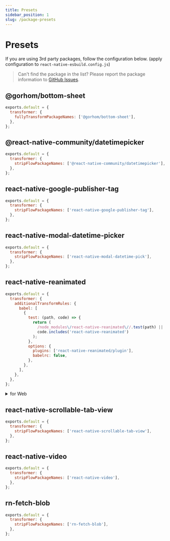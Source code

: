 ```yaml
---
title: Presets
sidebar_position: 1
slug: /package-presets
---
```


# Presets

If you are using 3rd party packages, follow the configuration below.
(apply configuration to `react-native-esbuild.config.js`)

> Can't find the package in the list? Please report the package information to [GitHub Issues](https://github.com/leegeunhyeok/react-native-esbuild/issues).

## @gorhom/bottom-sheet

```js
exports.default = {
  transformer: {
    fullyTransformPackageNames: ['@gorhom/bottom-sheet'],
  },
};
```

## @react-native-community/datetimepicker

```js
exports.default = {
  transformer: {
    stripFlowPackageNames: ['@react-native-community/datetimepicker'],
  },
};
```

## react-native-google-publisher-tag

```js
exports.default = {
  transformer: {
    stripFlowPackageNames: ['react-native-google-publisher-tag'],
  },
};
```

## react-native-modal-datetime-picker

```js
exports.default = {
  transformer: {
    stripFlowPackageNames: ['react-native-modal-datetime-pick'],
  },
};
```

## react-native-reanimated

```js
exports.default = {
  transformer: {
    additionalTransformRules: {
      babel: [
        {
          test: (path, code) => {
            return (
              /node_modules\/react-native-reanimated\//.test(path) ||
              code.includes('react-native-reanimated')
            );
          },
          options: {
            plugins: ['react-native-reanimated/plugin'],
            babelrc: false,
          },
        },
      ],
    },
  },
};
```

<details><summary>for Web</summary>

To build for web, follow the preset below ([Reference](https://docs.swmansion.com/react-native-reanimated/docs/guides/web-support))

```js
exports.default = {
  transformer: {
    additionalTransformRules: {
      babel: [
        {
          test: (path, code) => {
            return (
              /node_modules\/react-native-reanimated\//.test(path) ||
              code.includes('react-native-reanimated')
            );
          },
          options: {
            plugins: [
              // add @babel/plugin-transform-export-namespace-from
              '@babel/plugin-transform-export-namespace-from',
              'react-native-reanimated/plugin',
            ],
            babelrc: false,
          },
        },
      ],
    },
  },
};
```

</details>


## react-native-scrollable-tab-view

```js
exports.default = {
  transformer: {
    stripFlowPackageNames: ['react-native-scrollable-tab-view'],
  },
};
```


## react-native-video

```js
exports.default = {
  transformer: {
    stripFlowPackageNames: ['react-native-video'],
  },
};
```

## rn-fetch-blob

```js
exports.default = {
  transformer: {
    stripFlowPackageNames: ['rn-fetch-blob'],
  },
};
```
